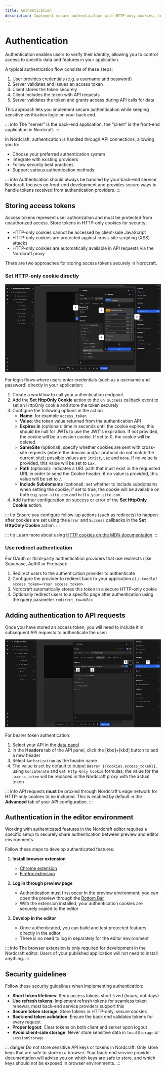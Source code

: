 ```yaml
---
title: Authentication
description: Implement secure authentication with HTTP-only cookies, token handling, and request authorization for protected resources in Nordcraft applications.
---
```


# Authentication

Authentication enables users to verify their identity, allowing you to control access to specific data and features in your application.

A typical authentication flow consists of these steps:

1. User provides credentials (e.g. a username and password)
2. Server validates and issues an access token
3. Client stores the token securely
4. Client includes the token with API requests
5. Server validates the token and grants access during API calls for data

This approach lets you implement secure authentication while keeping sensitive verification logic on your back end.

::: info
The "server" is the back-end application, the "client" is the front-end application in Nordcraft.
:::

In Nordcraft, authentication is handled through API connections, allowing you to:

- Choose your preferred authentication system
- Integrate with existing providers
- Follow security best practices
- Support various authentication methods

::: info
Authentication should always be handled by your back-end service. Nordcraft focuses on front-end development and provides secure ways to handle tokens received from authentication providers.
:::

## Storing access tokens

Access tokens represent user authorization and must be protected from unauthorized access. Store tokens in HTTP-only cookies for security:

- HTTP-only cookies cannot be accessed by client-side JavaScript
- HTTP-only cookies are protected against cross-site scripting (XSS) attacks
- HTTP-only cookies are automatically available in API requests via the Nordcraft proxy

There are two approaches for storing access tokens securely in Nordcraft.

### Set HTTP-only cookie directly

![The edit API panel is visible. The on success callback dialog is visible, showing that on success of the API Call, the set session cookies formula is run, which sets the access token via a formula, and sets the expiration to 3600. The set session cookies also has success and error callback options. The success callback is active, as indicated by the orange workflow icon consisting of three squares connected by branches. The image is annotated according to the list items below.|16/9](set-http-only-cookie.webp 'Set HTTP-only cookie')

For login flows where users enter credentials (such as a username and password) directly in your application:

1. Create a workflow to call your authentication endpoint
2. Add the **Set HttpOnly Cookie** action to the `On success` callback event to set an HttpOnly cookie and store the token securely
3. Configure the following options in the action
   - **Name**: for example `access_token`
   - **Value**: the token value returned from the authentication API
   - **Expires in** (optional): time in seconds until the cookie expires; this should be null for JWTs to use the JWT's expiration. If not provided, the cookie will be a session cookie. If set to 0, the cookie will be deleted.
   - **SameSite** (optional): specify whether cookies are sent with cross-site requests (where the domain and/or protocol do not match the current site); possible values are `Strict`, `Lax` and `None`. If no value is provided, this value will be set to `Lax`.
   - **Path** (optional): indicates a URL path that must exist in the requested URL in order to send the Cookie header; if no value is provided, this value will be set to `/`.
   - **Include Subdomains** (optional): set whether to include subdomains when setting the cookie; if set to true, the cookie will be available on both e.g. `your-site.com` and `hello.your-site.com`.
4. Add further configuration on success or error of the **Set HttpOnly Cookie** action.

::: tip
Ensure you configure follow-up actions (such as redirects) to happen after cookies are set using the `Error` and `Success` callbacks in the **Set HttpOnly Cookie** action.
:::

::: tip
Learn more about using [HTTP cookies on the MDN documentation](https://developer.mozilla.org/en-US/docs/Web/HTTP/Guides/Cookies).
:::

### Use redirect authentication

For OAuth or third-party authentication providers that use redirects (like Supabase, Auth0 or Firebase):

1. Redirect users to the authentication provider to authenticate
2. Configure the provider to redirect back to your application at `/.toddle?access_token=<Your access token>`
3. Nordcraft automatically stores this token in a secure HTTP-only cookie
4. Optionally redirect users to a specific page after authentication using the query parameter `redirect_to=<URL>`

## Adding authentication to API requests

Once you have stored an access token, you will need to include it in subsequent API requests to authenticate the user:

![The edit API dialog is open. The currently selected tab is Headers, which reveals a single header named authorization, with value of bearer cookies.access_token, surrounded by double curly braces, which has been generated via a formula, indicated by the blue fx button next to the field. At the bottom of the dialog is the response data from the API, showing a JSON object. The image is annotated according to the list items below.|16/9](add-authorization-header.webp 'Add authorization header')

For bearer token authentication:

1. Select your API in the [data panel](/the-editor/data-panel)
2. In the **Headers** tab of the API panel, click the [kbd]+[kbd] button to add a new header
3. Select `Authorization` as the header name
4. The value is set by default to output `Bearer {{cookies.access_token}}`, using `Concatenate` and `Get Http-Only Cookie` formulas; the value for the `access_token` will be replaced in the Nordcraft proxy with the actual token

::: info
API requests **must** be proxied through Nordcraft's edge network for HTTP-only cookies to be included. This is enabled by default in the **Advanced** tab of your API configuration.
:::

## Authentication in the editor environment

Working with authenticated features in the Nordcraft editor requires a specific setup to securely share authentication between preview and editor environments.

Follow these steps to develop authenticated features:

1. **Install browser extension**
   - [Chrome extension](https://chromewebstore.google.com/detail/nordcraft/hfhgjncckomifajhndceigiaiojhlllp)
   - [Firefox extension](https://addons.mozilla.org/en-US/firefox/addon/nordcraft/)

2. **Log in through preview page**
   - Authentication must first occur in the preview environment; you can open the preview through the [Bottom Bar](/the-editor/bottom-bar)
   - With the extension installed, your authentication cookies are securely copied to the editor

3. **Develop in the editor**
   - Once authenticated, you can build and test protected features directly in the editor
   - There is no need to log in separately for the editor environment

::: info
The browser extension is only required for development in the Nordcraft editor. Users of your published application will not need to install anything.
:::

## Security guidelines

Follow these security guidelines when implementing authentication:

- **Short token lifetimes**: Keep access tokens short-lived (hours, not days)
- **Use refresh tokens**: Implement refresh tokens for seamless token renewal; most back-end service providers support this
- **Secure token storage**: Store tokens in HTTP-only, secure cookies
- **Back-end token validation**: Ensure the back end validates tokens for every request
- **Proper logout**: Clear tokens on both client and server upon logout
- **Avoid client-side storage**: Never store sensitive data in `localStorage` or `sessionStorage`

::: danger
Do not store sensitive API keys or tokens in Nordcraft. Only store keys that are safe to store in a browser. Your back-end service provider documentation will advise you on which keys are safe to store, and which keys should not be exposed in browser environments.
:::
